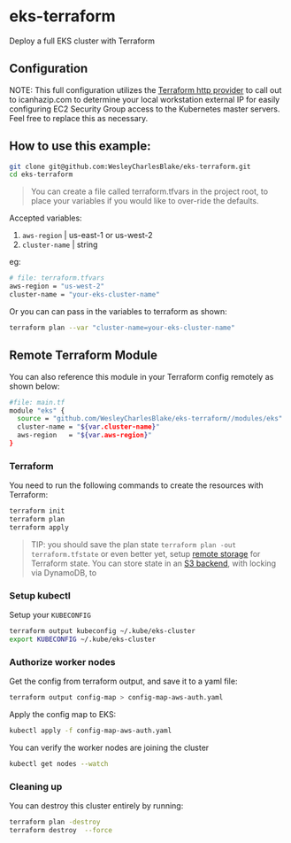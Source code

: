 # eks-terraform
Deploy a full EKS cluster with Terraform

## Configuration

NOTE: This full configuration utilizes the [Terraform http provider](https://www.terraform.io/docs/providers/http/index.html) to call out to icanhazip.com to determine your local workstation external IP for easily configuring EC2 Security Group access to the Kubernetes master servers. Feel free to replace this as necessary.


## How to use this example:

```bash
git clone git@github.com:WesleyCharlesBlake/eks-terraform.git
cd eks-terraform
```

> You can create a file called terraform.tfvars in the project root, to place your variables if you would like to over-ride the defaults.

Accepted variables:

1. `aws-region` | us-east-1 or us-west-2
2. `cluster-name` | string

eg:

```bash
# file: terraform.tfvars
aws-region = "us-west-2"
cluster-name = "your-eks-cluster-name"
```

Or you can can pass in the variables to terraform as shown:

```bash
terraform plan --var "cluster-name=your-eks-cluster-name"
```

## Remote Terraform Module

You can also reference this module in your Terraform config remotely as shown below:

```bash
#file: main.tf
module "eks" {
  source = "github.com/WesleyCharlesBlake/eks-terraform//modules/eks"
  cluster-name = "${var.cluster-name}"
  aws-region   = "${var.aws-region}"
}
```

### Terraform

You need to run the following commands to create the resources with Terraform:

```bash
terraform init
terraform plan
terraform apply
```

> TIP: you should save the plan state `terraform plan -out terraform.tfstate` or even better yet, setup [remote storage](https://www.terraform.io/docs/state/remote.html) for Terraform state. You can store state in an [S3 backend](https://www.terraform.io/docs/backends/types/s3.html), with locking via DynamoDB, to 

### Setup kubectl

Setup your `KUBECONFIG`

```bash
terraform output kubeconfig ~/.kube/eks-cluster
export KUBECONFIG ~/.kube/eks-cluster
```

### Authorize worker nodes

Get the config from terraform output, and save it to a yaml file:

```bash
terraform output config-map > config-map-aws-auth.yaml
```

Apply the config map to EKS:

```bash
kubectl apply -f config-map-aws-auth.yaml
```

You can verify the worker nodes are joining the cluster

```bash
kubectl get nodes --watch
```

### Cleaning up

You can destroy this cluster entirely by running:

```bash
terraform plan -destroy
terraform destroy  --force
```